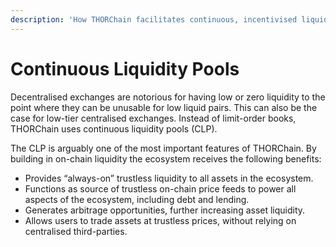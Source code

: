 ```yaml
---
description: 'How THORChain facilitates continuous, incentivised liquidity.'
---
```


# Continuous Liquidity Pools

Decentralised exchanges are notorious for having low or zero liquidity to the point where they can be unusable for low liquid pairs. This can also be the case for low-tier centralised exchanges. Instead of limit-order books, THORChain uses continuous liquidity pools \(CLP\). 

The CLP is arguably one of the most important features of THORChain. By building in on-chain liquidity the ecosystem receives the following benefits:

* Provides “always-on” trustless liquidity to all assets in the ecosystem.
* Functions as source of trustless on-chain price feeds to power all aspects of the ecosystem, including debt and lending.
* Generates arbitrage opportunities, further increasing asset liquidity.
* Allows users to trade assets at trustless prices, without relying on centralised third-parties.



